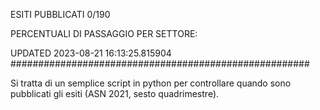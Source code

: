 ESITI PUBBLICATI 0/190 

PERCENTUALI DI PASSAGGIO PER SETTORE:

UPDATED 2023-08-21 16:13:25.815904
###################################################### 

Si tratta di un semplice script in python per controllare quando sono pubblicati gli esiti (ASN 2021, sesto quadrimestre).

